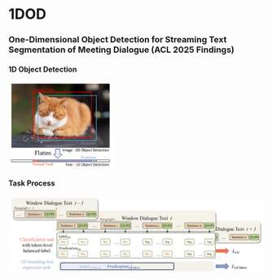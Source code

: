 # 1DOD

### One-Dimensional Object Detection for Streaming Text Segmentation of Meeting Dialogue (ACL 2025 Findings)

#### 1D Object Detection
<img src="https://github.com/DDDeeeee/1DOD/blob/main/pics/1.png" alt="Example of 1D object detection. We used a single-edged version." style="zoom:20%;" />

#### Task Process
<img src="https://github.com/DDDeeeee/1DOD/blob/main/pics/2.png" alt="Traditional classification task combined with 1D bounding-box regression task." style="zoom:60%;" />
